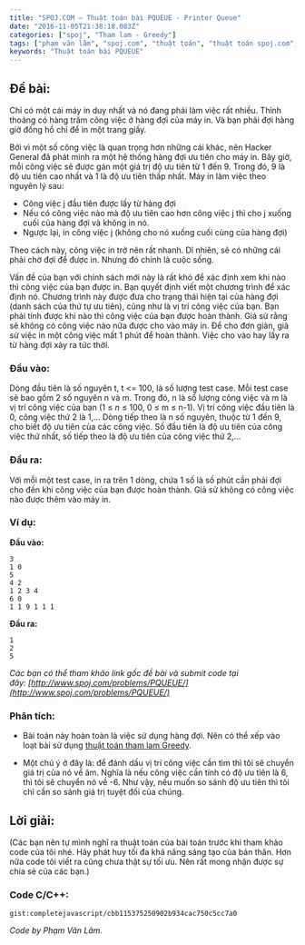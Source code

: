 ```yaml
---
title: "SPOJ.COM – Thuật toán bài PQUEUE - Printer Queue"
date: "2016-11-05T21:38:18.083Z"
categories: ["spoj", "Tham lam - Greedy"]
tags: ["phạm văn lâm", "spoj.com", "thuật toán", "thuật toán spoj.com", "tham lam greedy"]
keywords: "Thuật toán bài PQUEUE"
---
```


## Đề bài:

Chỉ có một cái máy in duy nhất và nó đang phải làm việc rất nhiều. Thỉnh thoảng có hàng trăm công việc ở hàng đợi của máy in. Và bạn phải đợi hàng giờ đồng hồ chỉ để in một trang giấy. 

Bởi vì một số công việc là quan trọng hơn những cái khác, nên Hacker General đã phát minh ra một hệ thống hàng đợi ưu tiên cho máy in. Bây giờ, mỗi công việc sẽ được gán một giá trị độ ưu tiên từ 1 đến 9\. Trong đó, 9 là độ ưu tiên cao nhất và 1 là độ ưu tiên thấp nhất. Máy in làm việc theo nguyên lý sau: 

  * Công việc j đầu tiên được lấy từ hàng đợi
  * Nếu có công việc nào mà độ ưu tiên cao hơn công việc j thì cho j xuống cuối của hàng đợi và không in nó.
  * Ngược lại, in công việc j (không cho nó xuống cuối cùng của hàng đợi) 
  
Theo cách này, công việc in trở nên rất nhanh. Dĩ nhiên, sẽ có những cái phải chờ đợi để được in. Nhưng đó chính là cuộc sống. 

Vấn đề của bạn với chính sách mới này là rất khó để xác định xem khi nào thì công việc của bạn được in. Bạn quyết định viết một chương trình để xác định nó. Chương trình này được đưa cho trạng thái hiện tại của hàng đợi (danh sách của thứ tự ưu tiên), cũng như là vị trí công việc của bạn. Bạn phải tính được khi nào thì công việc của bạn được hoàn thành. Giả sử rằng sẽ không có công việc nào nữa được cho vào máy in. Để cho đơn giản, giả sử việc in một công việc mất 1 phút để hoàn thành. Việc cho vào hay lấy ra từ hàng đợi xảy ra tức thời.

### Đầu vào:

Dòng đầu tiên là số nguyên t, t <= 100, là số lượng test case. Mỗi test case sẽ bao gồm 2 số nguyên n và m. Trong đó, n là số lượng công việc và m là vị trí công việc của bạn (1 ≤ _n_ ≤ 100, 0 ≤ m ≤ n-1). Vị trí công việc đầu tiên là 0, công việc thứ 2 là 1,... Dòng tiếp theo là n số nguyên, thuộc từ 1 đến 9, cho biết độ ưu tiên của các công việc. Số đầu tiên là độ ưu tiên của công việc thứ nhất, số tiếp theo là độ ưu tiên của công việc thứ 2,...

### Đầu ra:

Với mỗi một test case, in ra trên 1 dòng, chứa 1 số là số phút cần phải đợi cho đến khi công việc của bạn được hoàn thành. Giả sử không có công việc nào được thêm vào máy in.

### Ví dụ:

**Đầu vào:**

```
3
1 0
5
4 2
1 2 3 4
6 0
1 1 9 1 1 1
```

**Đầu ra:**

```
1
2
5
```

_Các bạn có thể tham khảo link gốc đề bài và submit code tại đây: [http://www.spoj.com/problems/PQUEUE/](http://www.spoj.com/problems/PQUEUE/)_

### Phân tích:

  * Bài toán này hoàn toàn là việc sử dụng hàng đợi. Nên có thể xếp vào loạt bài sử dụng [thuật toán tham lam Greedy](/category/tham-lam-greedy/).
  
  * Một chú ý ở đây là: để đánh dấu vị trí công việc cần tìm thì tôi sẽ chuyển giá trị của nó về âm. Nghĩa là nếu công việc cần tính có độ ưu tiên là 6, thì tôi sẽ chuyển nó về -6\. Như vậy, nếu muốn so sánh độ ưu tiên thì tôi chỉ cần so sánh giá trị tuyệt đối của chúng.

## Lời giải:

(Các bạn nên tự mình nghĩ ra thuật toán của bài toán trước khi tham khảo code của tôi nhé. Hãy phát huy tối đa khả năng sáng tạo của bản thân. Hơn nữa code tôi viết ra cũng chưa thật sự tối ưu. Nên rất mong nhận được sự chia sẻ của các bạn.)

### Code C/C++:

`gist:completejavascript/cbb115375250902b934cac750c5cc7a0`

_Code by Phạm Văn Lâm._